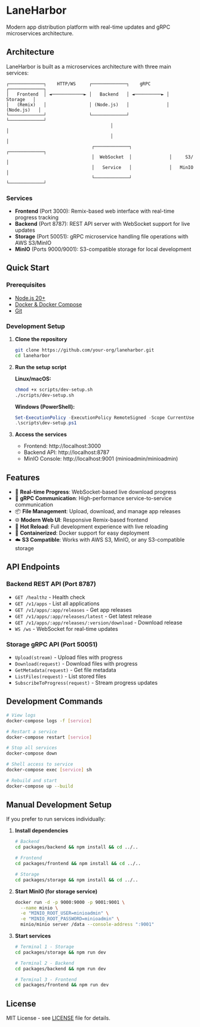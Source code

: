 # LaneHarbor

Modern app distribution platform with real-time updates and gRPC microservices architecture.

## Architecture

LaneHarbor is built as a microservices architecture with three main services:

```
┌─────────────┐    HTTP/WS     ┌─────────────┐    gRPC      ┌─────────────┐
│   Frontend  │ ◄────────────► │   Backend   │ ◄──────────► │   Storage   │
│   (Remix)   │                │ (Node.js)   │              │ (Node.js)   │
└─────────────┘                └─────────────┘              └─────────────┘
                                       │                              │
                                       │                              │
                                ┌─────────────┐              ┌─────────────┐
                                │  WebSocket  │              │     S3/     │
                                │   Service   │              │   MinIO     │
                                └─────────────┘              └─────────────┘
```

### Services

- **Frontend** (Port 3000): Remix-based web interface with real-time progress tracking
- **Backend** (Port 8787): REST API server with WebSocket support for live updates  
- **Storage** (Port 50051): gRPC microservice handling file operations with AWS S3/MinIO
- **MinIO** (Ports 9000/9001): S3-compatible storage for local development

## Quick Start

### Prerequisites

- [Node.js 20+](https://nodejs.org/)
- [Docker & Docker Compose](https://docker.com/)
- [Git](https://git-scm.com/)

### Development Setup

1. **Clone the repository**
   ```bash
   git clone https://github.com/your-org/laneharbor.git
   cd laneharbor
   ```

2. **Run the setup script**

   **Linux/macOS:**
   ```bash
   chmod +x scripts/dev-setup.sh
   ./scripts/dev-setup.sh
   ```

   **Windows (PowerShell):**
   ```powershell
   Set-ExecutionPolicy -ExecutionPolicy RemoteSigned -Scope CurrentUser
   .\scripts\dev-setup.ps1
   ```

3. **Access the services**
   - Frontend: http://localhost:3000
   - Backend API: http://localhost:8787
   - MinIO Console: http://localhost:9001 (minioadmin/minioadmin)

## Features

- 🚀 **Real-time Progress**: WebSocket-based live download progress
- 🔗 **gRPC Communication**: High-performance service-to-service communication
- 📦 **File Management**: Upload, download, and manage app releases
- 🌐 **Modern Web UI**: Responsive Remix-based frontend
- 🔄 **Hot Reload**: Full development experience with live reloading
- 🐳 **Containerized**: Docker support for easy deployment
- ☁️ **S3 Compatible**: Works with AWS S3, MinIO, or any S3-compatible storage

## API Endpoints

### Backend REST API (Port 8787)

- `GET /healthz` - Health check
- `GET /v1/apps` - List all applications
- `GET /v1/apps/:app/releases` - Get app releases
- `GET /v1/apps/:app/releases/latest` - Get latest release
- `GET /v1/apps/:app/releases/:version/download` - Download release
- `WS /ws` - WebSocket for real-time updates

### Storage gRPC API (Port 50051)

- `Upload(stream)` - Upload files with progress
- `Download(request)` - Download files with progress
- `GetMetadata(request)` - Get file metadata
- `ListFiles(request)` - List stored files
- `SubscribeToProgress(request)` - Stream progress updates

## Development Commands

```bash
# View logs
docker-compose logs -f [service]

# Restart a service
docker-compose restart [service]

# Stop all services
docker-compose down

# Shell access to service
docker-compose exec [service] sh

# Rebuild and start
docker-compose up --build
```

## Manual Development Setup

If you prefer to run services individually:

1. **Install dependencies**
   ```bash
   # Backend
   cd packages/backend && npm install && cd ../..
   
   # Frontend
   cd packages/frontend && npm install && cd ../..
   
   # Storage
   cd packages/storage && npm install && cd ../..
   ```

2. **Start MinIO (for storage service)**
   ```bash
   docker run -d -p 9000:9000 -p 9001:9001 \
     --name minio \
     -e "MINIO_ROOT_USER=minioadmin" \
     -e "MINIO_ROOT_PASSWORD=minioadmin" \
     minio/minio server /data --console-address ":9001"
   ```

3. **Start services**
   ```bash
   # Terminal 1 - Storage
   cd packages/storage && npm run dev
   
   # Terminal 2 - Backend  
   cd packages/backend && npm run dev
   
   # Terminal 3 - Frontend
   cd packages/frontend && npm run dev
   ```

## License

MIT License - see [LICENSE](LICENSE) file for details.

